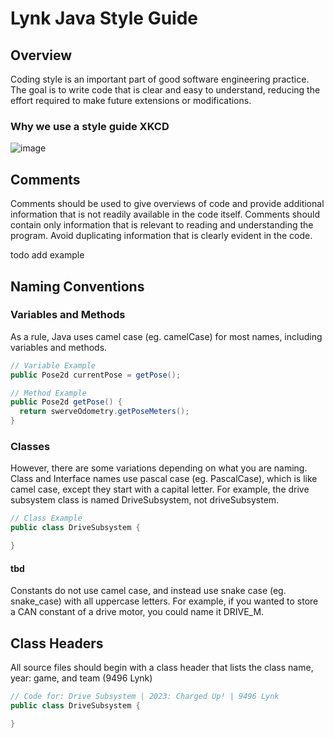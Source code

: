 # Lynk Java Style Guide <br>

## Overview <br>
Coding style is an important part of good software engineering practice. The goal is to write code that is clear and easy to understand, reducing the effort required to make future extensions or modifications. <br>

### Why we use a style guide XKCD <br>
![image](http://imgs.xkcd.com/comics/code_quality.png)

## Comments <br>
Comments should be used to give overviews of code and provide additional information that is not readily available in the code itself. Comments should contain only information that is relevant to reading and understanding the program. Avoid duplicating information that is clearly evident in the code. <br>

todo add example 

## Naming Conventions <br>

### Variables and Methods <br>
As a rule, Java uses camel case (eg. camelCase) for most names, including variables and methods. <br> 

````java
// Variable Example
public Pose2d currentPose = getPose(); 

// Method Example
public Pose2d getPose() { 
  return swerveOdometry.getPoseMeters();
}
````

### Classes <br>
However, there are some variations depending on what you are naming. <br>
Class and Interface names use pascal case (eg. PascalCase), which is like camel case, except they start with a capital letter. For example, the drive subsystem class is named DriveSubsystem, not driveSubsystem. <br>

````java
// Class Example
public class DriveSubsystem {

}
````
#### tbd <br>
Constants do not use camel case, and instead use snake case (eg. snake_case) with all uppercase letters. For example, if you wanted to store a CAN constant of a drive motor, you could name it DRIVE_M.

## Class Headers <br>
All source files should begin with a class header that lists the class name, year: game, and team (9496 Lynk) <br>

````java
// Code for: Drive Subsystem | 2023: Charged Up! | 9496 Lynk 
public class DriveSubsystem {

}
````





